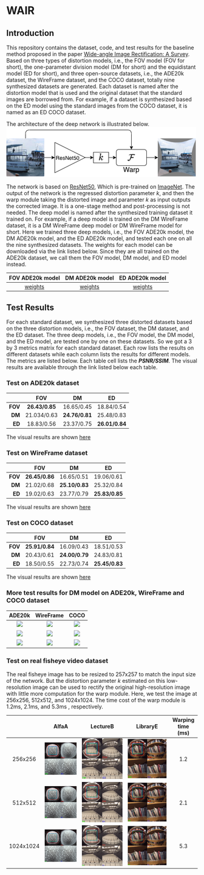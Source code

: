 # WAIR
## Introduction
This repository contains the dataset, code, and test results for the baseline method proposed in the paper [Wide-angle Image Rectification: A Survey](). Based on three types of distortion models, i.e., the FOV model (FOV for short), the one-parameter division model (DM for short) and the equidistant model (ED for short), and three open-source datasets, i.e., the ADE20k dataset, the WireFrame dataset, and the COCO dataset, totally nine synthesized datasets are generated. Each dataset is named after the distortion model that is used and the original dataset that the standard images are borrowed from. For example, if a dataset is synthesized based on the ED model using the standard images from the COCO dataset, it is named as an ED COCO dataset. 

The architecture of the deep network is illustrated below. 
![](results/baseline.png)

The network is based on [ResNet50](), Which is pre-trained on [ImageNet](). The output of the network is the regressed distortion parameter $k$, and then the warp module taking the distorted image and parameter $k$ as input outputs the corrected image. It is a one-stage method and post-processing is not needed. The deep model is named after the synthesized training dataset it trained on. For example, if a deep model is trained on the DM WireFrame dataset, it is a DM WireFrame deep model or DM WireFrame model for short. Here we trained three deep models, i.e., the FOV ADE20k model, the DM ADE20k model, and the ED ADE20k model, and tested each one on all the nine synthesized datasets. The weights for each model can be downloaded via the link listed below.  Since they are all trained on the ADE20k dataset, we call them the FOV model, DM model, and ED model instead.

| FOV ADE20k model | DM ADE20k model | ED ADE20k model |
| :----:| :----: | :----: |
|    [weights]()   | [weights]()       |   [weights]()     |

## Test Results
For each standard dataset, we synthesized three distorted datasets based on the three distortion models, i.e., the FOV dataset, the DM dataset, and the ED dataset. The three deep models, i.e., the FOV model, the DM model, and the ED model, are tested one by one on these datasets. So we got a 3 by 3 metrics matrix for each standard dataset. Each row lists the results on different datasets while each column lists the results for different models. The metrics are listed below. Each table cell lists the ***PSNR/SSIM***. The visual results are available through the link listed below each table.

### Test on ADE20k dataset 
|      |	FOV   |	DM     |	ED    |
| ----:| :----: | :----: | :----: |
|**FOV**|	 **26.43/0.85**|	16.65/0.45|	18.84/0.54|
|**DM**|	 21.034/0.63|	**24.76/0.81**|	25.48/0.83|
|**ED**|	 18.83/0.56|	23.37/0.75|	**26.01/0.84**|

The visual results are shown [here](./results/ADE20k.md)

### Test on WireFrame dataset
|	|FOV|	DM |	ED|
| ----:| :----: | :----: | :----: |
|**FOV**|	**26.45/0.86**|	16.65/0.51|	19.06/0.61|
|**DM**|	21.02/0.68|	**25.10/0.83**|	25.32/0.84|
|**ED**|	19.02/0.63|	23.77/0.79|	**25.83/0.85**|

The visual results are shown [here](./results/WireFrame.md)

### Test on COCO dataset
|	|FOV|	DM|	ED|
| ----:| :----: | :----: | :----: |
|**FOV**|	**25.91/0.84**|	16.09/0.43|	18.51/0.53|
|**DM**|	20.43/0.61|	**24.00/0.79**|	24.83/0.81|
|**ED**|	18.50/0.55|	22.73/0.74|	**25.45/0.83**|

The visual results are shown [here](./results/COCO.md)

### More test results for DM model on ADE20k, WireFrame and COCO dataset
| ADE20k | WireFrame | COCO |
| :----:| :----: | :----: |
| ![](results/ADE20K_division_model_dataset_DMDM_8.gif) | ![](results/WireFrame_division_model_dataset_DMDM_3.gif) | ![](results/COCO_division_model_dataset_DMDM_2.gif) |
| ![](results/ADE20K_division_model_dataset_DMDM_10.gif) | ![](results/WireFrame_division_model_dataset_DMDM_6.gif) | ![](results/COCO_division_model_dataset_DMDM_5.gif) |
| ![](results/ADE20K_division_model_dataset_DMDM_14.gif) | ![](results/WireFrame_division_model_dataset_DMDM_15.gif)      |   ![](results/COCO_division_model_dataset_DMDM_11.gif)    |

### Test on real fisheye video dataset
The real fisheye image has to be resized to 257x257 to match the input size of the network. But the distortion parameter $k$ estimated on this low-resolution image can be used to rectify the original high-resolution image with little more computation for the warp module. Here, we test the image at 256x256, 512x512, and 1024x1024. The time cost of the warp module is 1.2ms, 2.1ms, and 5.3ms , respectively. 

|           |            AlfaA            |            LectureB            |            LibraryE            | Warping time (ms) |
| :-------: | :-------------------------: | :----------------------------: | :----------------------------: | :---------------: |
|  256x256  | ![](./results/AlfaA_256.jpg)  | ![](./results/LectureB_256.jpg)  | ![](./results/LibraryE_256.jpg)  |        1.2        |
|  512x512  | ![](./results/AlfaA_512.jpg)  | ![](./results/LectureB_512.jpg)  | ![](./results/LibraryE_512.jpg)  |        2.1        |
| 1024x1024 | ![](./results/AlfaA_1024.jpg) | ![](./results/LectureB_1024.jpg) | ![](./results/LibraryE_1024.jpg) |        5.3        |


